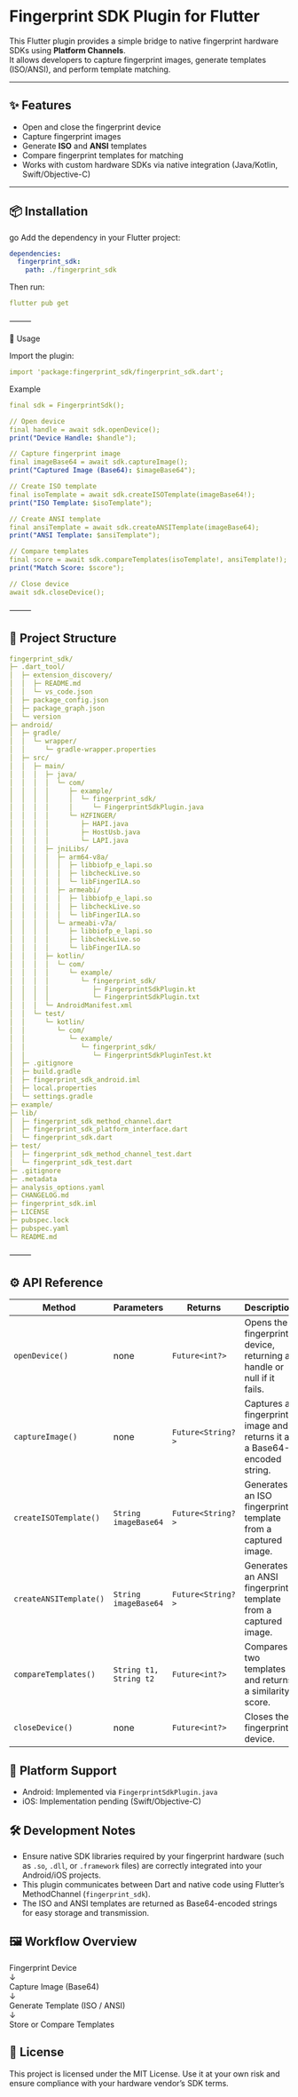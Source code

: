 # Fingerprint SDK Plugin for Flutter

This Flutter plugin provides a simple bridge to native fingerprint hardware SDKs using **Platform Channels**.  
It allows developers to capture fingerprint images, generate templates (ISO/ANSI), and perform template matching.  

---

## ✨ Features

- Open and close the fingerprint device
- Capture fingerprint images
- Generate **ISO** and **ANSI** templates
- Compare fingerprint templates for matching
- Works with custom hardware SDKs via native integration (Java/Kotlin, Swift/Objective-C)

---

## 📦 Installation
go
Add the dependency in your Flutter project:

```yaml
dependencies:
  fingerprint_sdk:
    path: ./fingerprint_sdk
```

Then run:

```yaml
flutter pub get
```

⸻

🚀 Usage

Import the plugin:

```yaml
import 'package:fingerprint_sdk/fingerprint_sdk.dart';
```

Example

```yaml
final sdk = FingerprintSdk();

// Open device
final handle = await sdk.openDevice();
print("Device Handle: $handle");

// Capture fingerprint image
final imageBase64 = await sdk.captureImage();
print("Captured Image (Base64): $imageBase64");

// Create ISO template
final isoTemplate = await sdk.createISOTemplate(imageBase64!);
print("ISO Template: $isoTemplate");

// Create ANSI template
final ansiTemplate = await sdk.createANSITemplate(imageBase64);
print("ANSI Template: $ansiTemplate");

// Compare templates
final score = await sdk.compareTemplates(isoTemplate!, ansiTemplate!);
print("Match Score: $score");

// Close device
await sdk.closeDevice();
 ```

⸻

## 📂 Project Structure

```yaml
fingerprint_sdk/
├─ .dart_tool/
│  ├─ extension_discovery/
│  │  ├─ README.md
│  │  └─ vs_code.json
│  ├─ package_config.json
│  ├─ package_graph.json
│  └─ version
├─ android/
│  ├─ gradle/
│  │  └─ wrapper/
│  │     └─ gradle-wrapper.properties
│  ├─ src/
│  │  ├─ main/
│  │  │  ├─ java/
│  │  │  │  └─ com/
│  │  │  │     ├─ example/
│  │  │  │     │  └─ fingerprint_sdk/
│  │  │  │     │     └─ FingerprintSdkPlugin.java
│  │  │  │     └─ HZFINGER/
│  │  │  │        ├─ HAPI.java
│  │  │  │        ├─ HostUsb.java
│  │  │  │        └─ LAPI.java
│  │  │  ├─ jniLibs/
│  │  │  │  ├─ arm64-v8a/
│  │  │  │  │  ├─ libbiofp_e_lapi.so
│  │  │  │  │  ├─ libcheckLive.so
│  │  │  │  │  └─ libFingerILA.so
│  │  │  │  ├─ armeabi/
│  │  │  │  │  ├─ libbiofp_e_lapi.so
│  │  │  │  │  ├─ libcheckLive.so
│  │  │  │  │  └─ libFingerILA.so
│  │  │  │  └─ armeabi-v7a/
│  │  │  │     ├─ libbiofp_e_lapi.so
│  │  │  │     ├─ libcheckLive.so
│  │  │  │     └─ libFingerILA.so
│  │  │  ├─ kotlin/
│  │  │  │  └─ com/
│  │  │  │     └─ example/
│  │  │  │        └─ fingerprint_sdk/
│  │  │  │           ├─ FingerprintSdkPlugin.kt
│  │  │  │           └─ FingerprintSdkPlugin.txt
│  │  │  └─ AndroidManifest.xml
│  │  └─ test/
│  │     └─ kotlin/
│  │        └─ com/
│  │           └─ example/
│  │              └─ fingerprint_sdk/
│  │                 └─ FingerprintSdkPluginTest.kt
│  ├─ .gitignore
│  ├─ build.gradle
│  ├─ fingerprint_sdk_android.iml
│  ├─ local.properties
│  └─ settings.gradle
├─ example/
├─ lib/
│  ├─ fingerprint_sdk_method_channel.dart
│  ├─ fingerprint_sdk_platform_interface.dart
│  └─ fingerprint_sdk.dart
├─ test/
│  ├─ fingerprint_sdk_method_channel_test.dart
│  └─ fingerprint_sdk_test.dart
├─ .gitignore
├─ .metadata
├─ analysis_options.yaml
├─ CHANGELOG.md
├─ fingerprint_sdk.iml
├─ LICENSE
├─ pubspec.lock
├─ pubspec.yaml
└─ README.md
```

⸻

## ⚙️ API Reference

| Method                 | Parameters               | Returns          | Description                                       |
|------------------------|--------------------------|------------------|-------------------------------------------------|
| `openDevice()`         | none                     | `Future<int?>`   | Opens the fingerprint device, returning a handle or null if it fails. |
| `captureImage()`       | none                     | `Future<String?>`| Captures a fingerprint image and returns it as a Base64-encoded string. |
| `createISOTemplate()`  | `String imageBase64`      | `Future<String?>`| Generates an ISO fingerprint template from a captured image. |
| `createANSITemplate()` | `String imageBase64`      | `Future<String?>`| Generates an ANSI fingerprint template from a captured image. |
| `compareTemplates()`   | `String t1, String t2`    | `Future<int?>`   | Compares two templates and returns a similarity score. |
| `closeDevice()`        | none                     | `Future<int?>`   | Closes the fingerprint device.                   |

## 🔧 Platform Support

- Android: Implemented via `FingerprintSdkPlugin.java`
- iOS: Implementation pending (Swift/Objective-C)

## 🛠 Development Notes

- Ensure native SDK libraries required by your fingerprint hardware (such as `.so`, `.dll`, or `.framework` files) are correctly integrated into your Android/iOS projects.
- This plugin communicates between Dart and native code using Flutter’s MethodChannel (`fingerprint_sdk`).
- The ISO and ANSI templates are returned as Base64-encoded strings for easy storage and transmission.

## 🖼 Workflow Overview

Fingerprint Device  
↓  
Capture Image (Base64)  
↓  
Generate Template (ISO / ANSI)  
↓  
Store or Compare Templates  

## 📄 License

This project is licensed under the MIT License. Use it at your own risk and ensure compliance with your hardware vendor’s SDK terms.
